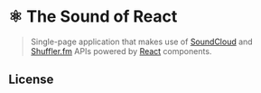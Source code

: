 # &#9883; The Sound of React 

> Single-page application that makes use of [SoundCloud](https://developers.soundcloud.com) and [Shuffler.fm](http://developers.shuffler.fm) APIs powered by [React](http://facebook.github.io/react) components.

## License
